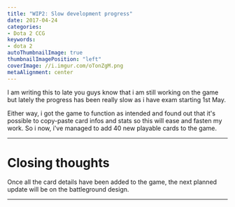 ```yaml
---
title: "WIP2: Slow development progress"
date: 2017-04-24
categories:
- Dota 2 CCG
keywords:
- dota 2
autoThumbnailImage: true
thumbnailImagePosition: "left"
coverImage: //i.imgur.com/oTonZgM.png
metaAlignment: center
---
```

I am writing this to late you guys know that i am still working on the game but lately the progress has been really slow as i have exam starting 1st May.
<!--more-->

Either way, i got the game to function as intended and found out that it's possible to copy-paste card infos and stats so this will ease and fasten my work. So i now, i've managed to add 40 new playable cards to the game.

---
# Closing thoughts

Once all the card details have been added to the game, the next planned update will be on the battleground design.

---

